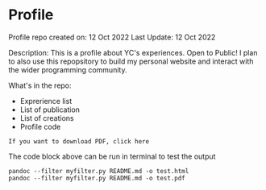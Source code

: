 # Profile
Profile repo created on: 12 Oct 2022
Last Update: 12 Oct 2022

Description:
This is a profile about YC's experiences. Open to Public!
I plan to also use this repopsitory to build my personal website and interact with the wider programming community.

What's in the repo: 
- Exprerience list
- List of publication
- List of creations
- Profile code


```exclude_in_pdf
If you want to download PDF, click here
```

The code block above can be run in terminal to test the output
```
pandoc --filter myfilter.py README.md -o test.html
pandoc --filter myfilter.py README.md -o test.pdf 

```
